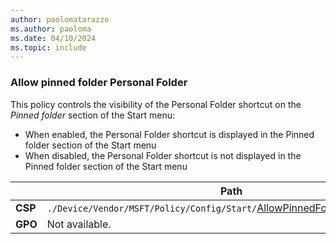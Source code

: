 ```yaml
---
author: paolomatarazzo
ms.author: paoloma
ms.date: 04/10/2024
ms.topic: include
---
```


### Allow pinned folder Personal Folder

This policy controls the visibility of the Personal Folder shortcut on the *Pinned folder* section of the Start menu:

- When enabled, the Personal Folder shortcut is displayed in the Pinned folder section of the Start menu
- When disabled, the Personal Folder shortcut is not displayed in the Pinned folder section of the Start menu

|  | Path |
|--|--|
| **CSP** | `./Device/Vendor/MSFT/Policy/Config/Start/`[AllowPinnedFolderPersonalFolder](/windows/client-management/mdm/policy-csp-start#allowpinnedfolderpersonalfolder) |
| **GPO** | Not available. |
